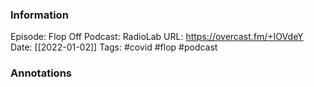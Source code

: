 ### Information

Episode: Flop Off
Podcast: RadioLab
URL: https://overcast.fm/+IOVdeY
Date: [[2022-01-02]]
Tags: #covid #flop 
#podcast


### Annotations

